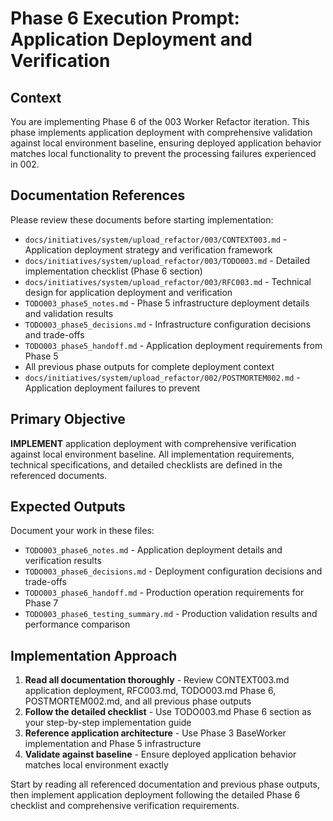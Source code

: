 # Phase 6 Execution Prompt: Application Deployment and Verification

## Context
You are implementing Phase 6 of the 003 Worker Refactor iteration. This phase implements application deployment with comprehensive validation against local environment baseline, ensuring deployed application behavior matches local functionality to prevent the processing failures experienced in 002.

## Documentation References
Please review these documents before starting implementation:
- `docs/initiatives/system/upload_refactor/003/CONTEXT003.md` - Application deployment strategy and verification framework
- `docs/initiatives/system/upload_refactor/003/TODO003.md` - Detailed implementation checklist (Phase 6 section)
- `docs/initiatives/system/upload_refactor/003/RFC003.md` - Technical design for application deployment and verification
- `TODO003_phase5_notes.md` - Phase 5 infrastructure deployment details and validation results
- `TODO003_phase5_decisions.md` - Infrastructure configuration decisions and trade-offs
- `TODO003_phase5_handoff.md` - Application deployment requirements from Phase 5
- All previous phase outputs for complete deployment context
- `docs/initiatives/system/upload_refactor/002/POSTMORTEM002.md` - Application deployment failures to prevent

## Primary Objective
**IMPLEMENT** application deployment with comprehensive verification against local environment baseline. All implementation requirements, technical specifications, and detailed checklists are defined in the referenced documents.

## Expected Outputs
Document your work in these files:
- `TODO003_phase6_notes.md` - Application deployment details and verification results
- `TODO003_phase6_decisions.md` - Deployment configuration decisions and trade-offs
- `TODO003_phase6_handoff.md` - Production operation requirements for Phase 7
- `TODO003_phase6_testing_summary.md` - Production validation results and performance comparison

## Implementation Approach
1. **Read all documentation thoroughly** - Review CONTEXT003.md application deployment, RFC003.md, TODO003.md Phase 6, POSTMORTEM002.md, and all previous phase outputs
2. **Follow the detailed checklist** - Use TODO003.md Phase 6 section as your step-by-step implementation guide
3. **Reference application architecture** - Use Phase 3 BaseWorker implementation and Phase 5 infrastructure
4. **Validate against baseline** - Ensure deployed application behavior matches local environment exactly

Start by reading all referenced documentation and previous phase outputs, then implement application deployment following the detailed Phase 6 checklist and comprehensive verification requirements.